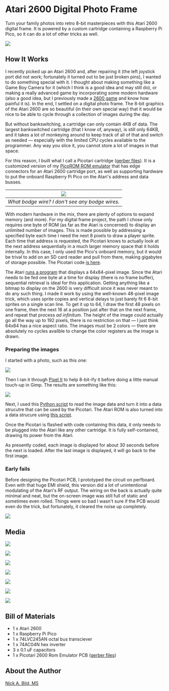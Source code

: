 # Atari 2600 Digital Photo Frame

Turn your family photos into retro 8-bit masterpieces with this Atari 2600 digital frame. It is powered by a custom cartridge containing a Raspberry Pi Pico, so it can do a lot of other tricks as well.

![](https://raw.githubusercontent.com/nickbild/atari_2600_digital_frame/refs/heads/main/img/logo.jpg)

## How It Works

I recently picked up an Atari 2600 and, after repairing it (the left joystick port did not work; fortunately it turned out to be just broken pins), I wanted to do something special with it. I thought about making something like a Game Boy Camera for it (which I think is a good idea and may still do), or making a really advanced game by incorporating some modern hardware (also a good idea, but I previously made a [2600 game](https://github.com/nickbild/journey_to_xenos) and know how painful it is). In the end, I settled on a digital photo frame. The 8-bit graphics of the Atari 2600 are so beautiful (in their own special way) that it would be nice to be able to cycle through a collection of images during the day.

But without bankswitching, a cartridge can only contain 4KB of data. The largest bankswitched cartridge (that I know of, anyway), is still only 64KB, and it takes a lot of monkeying around to keep track of all of that and switch as needed — especially with the limited CPU cycles available to the programmer. Any way you slice it, you cannot store a lot of images in that space.

For this reason, I built what I call a Picotari cartridge ([gerber files](https://github.com/nickbild/atari_2600_digital_frame/tree/main/picotari_pcb)). It is a customized version of my [PicoROM ROM emulator](https://github.com/nickbild/picoROM) that has edge connectors for an Atari 2600 cartridge port, as well as supporting hardware to put the onboard Raspberry Pi Pico on the Atari's address and data busses.

| ![](https://raw.githubusercontent.com/nickbild/atari_2600_digital_frame/refs/heads/main/img/picotari_sm.jpg) | 
|:--:| 
| *What bodge wire? I don't see any bodge wires.* |

With modern hardware in the mix, there are plenty of options to expand memory (and more). For my digital frame project, the path I chose only requires one byte of ROM (as far as the Atari is concerned) to display an unlimited number of images. This is made possible by addressing a specified byte each time I need the next 8 pixels to draw a player sprite. Each time that address is requested, the Picotari knows to actually look at the next address sequentially in a much larger memory space that it holds internally. In this case, I only used the Pico's onboard memory, but it would be trival to add on an SD card reader and pull from there, making gigabytes of storage possible. The Picotari code [is here](https://github.com/nickbild/atari_2600_digital_frame/blob/main/pico_rom.c).

The Atari [runs a program](https://github.com/nickbild/atari_2600_digital_frame/blob/main/showpic.asm) that displays a 64x84-pixel image. Since the Atari needs to be fed one byte at a time for display (there is no frame buffer), sequential retrieval is ideal for this application. Getting anything like a bitmap to display on the 2600 is very difficult since it was never meant to do any such thing. I made it work by using the well-known 48-pixel image trick, which uses sprite copies and vertical delays to just barely fit 6 8-bit sprites on a single scan line. To get it up to 64, I draw the first 48 pixels on one frame, then the next 16 at a position just after that on the next frame, and repeat that process *ad infinitum*. The height of the image could actually go all the way up to 192 pixels, there is no restriction on that — I just think 64x84 has a nice aspect ratio. The images must be 2 colors — there are absolutely no cycles availble to change the color registers as the image is drawn.

### Preparing the images

I started with a photo, such as this one:

![](https://github.com/nickbild/atari_2600_digital_frame/blob/main/img/for_display/1.jpg)

Then I ran it through [Pixel It](https://giventofly.github.io/pixelit/) to help 8-bit-ify it before doing a little manual touch-up in Gimp. The results are something like this:

![](https://github.com/nickbild/atari_2600_digital_frame/blob/main/img/for_display/1-convert.png)

Next, I used this [Python script](https://github.com/nickbild/atari_2600_digital_frame/blob/main/read_img.py) to read the image data and turn it into a data strucutre that can be used by the Picotari. The Atari ROM is also turned into a data strucure using [this script](https://github.com/nickbild/atari_2600_digital_frame/blob/main/translate_bin2rom.py).

Once the Picotari is flashed with code containing this data, it only needs to be plugged into the Atari like any other cartridge. It is fully self-contained, drawing its power from the Atari.

As presently coded, each image is displayed for about 30 seconds before the next is loaded. After the last image is displayed, it will go back to the first image.

### Early fails

Before designing the Picotari PCB, I prototyped the circuit on perfboard. Even with that huge EMI shield, this version did a lot of unintentional modulating of the Atari's RF output. The wiring on the back is actually quite minimal and neat, but the on-screen image was still full of static and sometimes even rolled. Things were so bad I wasn't sure if the PCB would even do the trick, but fortunately, it cleared the noise up completely.

![](https://github.com/nickbild/atari_2600_digital_frame/blob/main/img/prototype_sm.jpg)

## Media

![](https://raw.githubusercontent.com/nickbild/atari_2600_digital_frame/refs/heads/main/img/cat.png)

![](https://raw.githubusercontent.com/nickbild/atari_2600_digital_frame/refs/heads/main/img/hackster_sm.jpg)

![](https://raw.githubusercontent.com/nickbild/atari_2600_digital_frame/refs/heads/main/img/hackaday_sm.jpg)

![](https://raw.githubusercontent.com/nickbild/atari_2600_digital_frame/refs/heads/main/img/img1-1_sm.jpg)

![](https://raw.githubusercontent.com/nickbild/atari_2600_digital_frame/refs/heads/main/img/img1-2_sm.jpg)

![](https://raw.githubusercontent.com/nickbild/atari_2600_digital_frame/refs/heads/main/img/img1-3_sm.jpg)

![](https://raw.githubusercontent.com/nickbild/atari_2600_digital_frame/refs/heads/main/img/img1-4_sm.jpg)

## Bill of Materials

- 1 x Atari 2600
- 1 x Raspberry Pi Pico
- 1 x 74LVC245AN octal bus transciever
- 1 x 74AC04N hex inverter
- 3 x 0.1 uF capacitors
- 1 x Picotari 2600 Rom Emulator PCB ([gerber files](https://github.com/nickbild/atari_2600_digital_frame/tree/main/picotari_pcb))

## About the Author

[Nick A. Bild, MS](https://nickbild79.firebaseapp.com/#!/)
